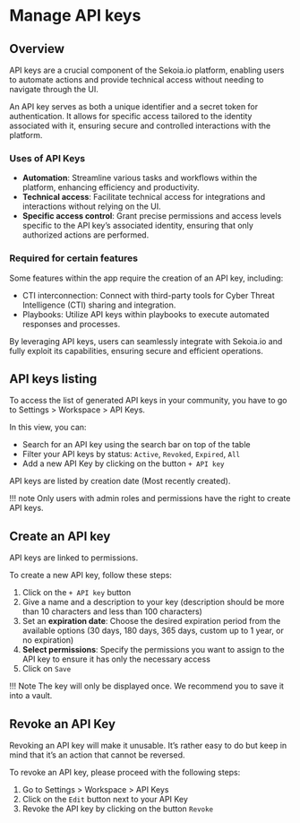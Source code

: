 # Manage API keys

## Overview

API keys are a crucial component of the Sekoia.io platform, enabling users to automate actions and provide technical access without needing to navigate through the UI.

An API key serves as both a unique identifier and a secret token for authentication. It allows for specific access tailored to the identity associated with it, ensuring secure and controlled interactions with the platform.

### Uses of API Keys

- **Automation**: Streamline various tasks and workflows within the platform, enhancing efficiency and productivity.
- **Technical access**: Facilitate technical access for integrations and interactions without relying on the UI.
- **Specific access control**: Grant precise permissions and access levels specific to the API key’s associated identity, ensuring that only authorized actions are performed.


### Required for certain features

Some features within the app require the creation of an API key, including:

- CTI interconnection: Connect with third-party tools for Cyber Threat Intelligence (CTI) sharing and integration.
- Playbooks: Utilize API keys within playbooks to execute automated responses and processes.

By leveraging API keys, users can seamlessly integrate with Sekoia.io and fully exploit its capabilities, ensuring secure and efficient operations.

## API keys listing

To access the list of generated API keys in your community, you have to go to Settings > Workspace > API Keys.

In this view, you can:

- Search for an API key using the search bar on top of the table
- Filter your API keys by status: `Active`, `Revoked`, `Expired`, `All`
- Add a new API Key by clicking on the button `+ API key`

API keys are listed by creation date (Most recently created). 

!!! note 
    Only users with admin roles and permissions have the right to create API keys. 

## Create an API key

API keys are linked to permissions.

To create a new API key, follow these steps:

1. Click on the `+ API key` button
2. Give a name and a description to your key (description should be more than 10 characters and less than 100 characters)
3. Set an **expiration date**: Choose the desired expiration period from the available options (30 days, 180 days, 365 days, custom up to 1 year, or no expiration)
4. **Select permissions**: Specify the permissions you want to assign to the API key to ensure it has only the necessary access
5. Click on `Save`

!!! Note
    The key will only be displayed once. We recommend you to save it into a vault.

## Revoke an API Key

Revoking an API key will make it unusable. It’s rather easy to do but keep in mind that it’s an action that cannot be reversed.

To revoke an API key, please proceed with the following steps:

1. Go to Settings > Workspace > API Keys 
2. Click on the `Edit` button next to your API Key 
3. Revoke the API key by clicking on the button `Revoke`

